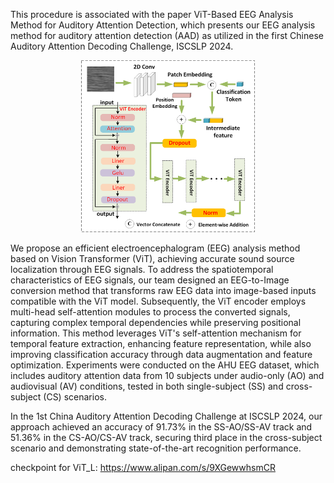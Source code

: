 This procedure is associated with the paper ViT-Based EEG Analysis Method for Auditory Attention Detection, which presents our EEG analysis method for auditory attention detection (AAD) as utilized in the first Chinese Auditory Attention Decoding Challenge, ISCSLP 2024. 

<p align="center">
   <img src="./fig.png" width="55%"> 
</p>

We propose an efficient electroencephalogram (EEG) analysis method based on Vision Transformer (ViT), achieving accurate sound source localization through EEG signals. To address the spatiotemporal characteristics of EEG signals, our team designed an EEG-to-Image conversion method that transforms raw EEG data into image-based inputs compatible with the ViT model. Subsequently, the ViT encoder employs multi-head self-attention modules to process the converted signals, capturing complex temporal dependencies while preserving positional information. This method leverages ViT's self-attention mechanism for temporal feature extraction, enhancing feature representation, while also improving classification accuracy through data augmentation and feature optimization. Experiments were conducted on the AHU EEG dataset, which includes auditory attention data from 10 subjects under audio-only (AO) and audiovisual (AV) conditions, tested in both single-subject (SS) and cross-subject (CS) scenarios.

In the 1st China Auditory Attention Decoding Challenge at ISCSLP 2024, our approach achieved an accuracy of 91.73% in the SS-AO/SS-AV track and 51.36% in the CS-AO/CS-AV track, securing third place in the cross-subject scenario and demonstrating state-of-the-art recognition performance.

checkpoint for ViT_L:
https://www.alipan.com/s/9XGewwhsmCR
